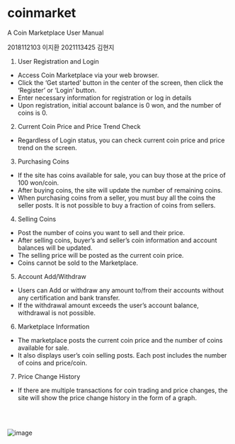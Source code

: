# coinmarket


A Coin Marketplace User Manual

2018112103 이지환
2021113425 김현지

1.	User Registration and Login
-	Access Coin Marketplace via your web browser.
-	Click the ‘Get started’ button in the center of the screen, then click the ‘Register’ or ‘Login’ button.
-	Enter necessary information for registration or log in details
-	Upon registration, initial account balance is 0 won, and the number of coins is 0.

2.	Current Coin Price and Price Trend Check
-	Regardless of Login status, you can check current coin price and price trend on the screen.

3.	Purchasing Coins
-	If the site has coins available for sale, you can buy those at the price of 100 won/coin.
-	After buying coins, the site will update the number of remaining coins.
-	When purchasing coins from a seller, you must buy all the coins the seller posts. It is not possible to buy a fraction of coins from sellers.

4.	Selling Coins
-	Post the number of coins you want to sell and their price.
-	After selling coins, buyer’s and seller’s coin information and account balances will be updated.
-	The selling price will be posted as the current coin price.
-	Coins cannot be sold to the Marketplace.

5.	Account Add/Withdraw
-	Users can Add or withdraw any amount to/from their accounts without any certification and bank transfer.
-	If the withdrawal amount exceeds the user’s account balance, withdrawal is not possible.

6.	Marketplace Information
-	The marketplace posts the current coin price and the number of coins available for sale.
-	It also displays user’s coin selling posts. Each post includes the number of coins and price/coin.

7.	Price Change History
-	If there are multiple transactions for coin trading and price changes, the site will show the price change history in the form of a graph.

<br><br>

![image](https://github.com/summervilla99/coinmarket/assets/121385141/ae6d5703-d8fe-4ee9-b149-84b69509d114)
